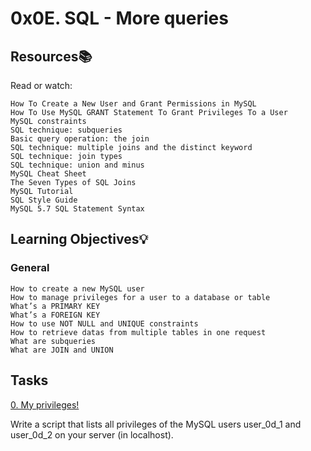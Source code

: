 # 0x0E. SQL - More queries

## Resources:books:

Read or watch:

    How To Create a New User and Grant Permissions in MySQL
    How To Use MySQL GRANT Statement To Grant Privileges To a User
    MySQL constraints
    SQL technique: subqueries
    Basic query operation: the join
    SQL technique: multiple joins and the distinct keyword
    SQL technique: join types
    SQL technique: union and minus
    MySQL Cheat Sheet
    The Seven Types of SQL Joins
    MySQL Tutorial
    SQL Style Guide
    MySQL 5.7 SQL Statement Syntax

## Learning Objectives:bulb:

### General
    How to create a new MySQL user
    How to manage privileges for a user to a database or table
    What’s a PRIMARY KEY
    What’s a FOREIGN KEY
    How to use NOT NULL and UNIQUE constraints
    How to retrieve datas from multiple tables in one request
    What are subqueries
    What are JOIN and UNION


## Tasks

[0. My privileges!]()

Write a script that lists all privileges of the MySQL users user_0d_1 and user_0d_2 on your server (in localhost).
